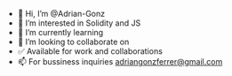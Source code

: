 - 👋 Hi, I’m @Adrian-Gonz
- 👀 I’m interested in Solidity and JS
- 🌱 I’m currently learning
- 💞️ I’m looking to collaborate on
- ✅ Available for work and collaborations 
- 📫 For bussiness inquiries adriangonzferrer@gmail.com

<!---
Adrian-Gonz/Adrian-Gonz is a ✨ special ✨ repository because its `README.md` (this file) appears on your GitHub profile.
You can click the Preview link to take a look at your changes.
--->
